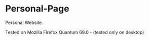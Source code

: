 # Personal-Page
Personal Website.

Tested on Mozilla Firefox Quantum 69.0 - (tested only on desktop)
